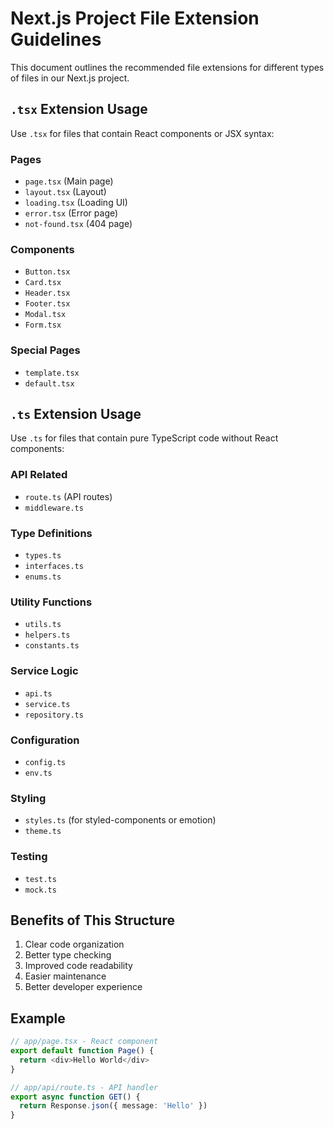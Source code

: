 # Next.js Project File Extension Guidelines

This document outlines the recommended file extensions for different types of files in our Next.js project.

## `.tsx` Extension Usage

Use `.tsx` for files that contain React components or JSX syntax:

### Pages
- `page.tsx` (Main page)
- `layout.tsx` (Layout)
- `loading.tsx` (Loading UI)
- `error.tsx` (Error page)
- `not-found.tsx` (404 page)

### Components
- `Button.tsx`
- `Card.tsx`
- `Header.tsx`
- `Footer.tsx`
- `Modal.tsx`
- `Form.tsx`

### Special Pages
- `template.tsx`
- `default.tsx`

## `.ts` Extension Usage

Use `.ts` for files that contain pure TypeScript code without React components:

### API Related
- `route.ts` (API routes)
- `middleware.ts`

### Type Definitions
- `types.ts`
- `interfaces.ts`
- `enums.ts`

### Utility Functions
- `utils.ts`
- `helpers.ts`
- `constants.ts`

### Service Logic
- `api.ts`
- `service.ts`
- `repository.ts`

### Configuration
- `config.ts`
- `env.ts`

### Styling
- `styles.ts` (for styled-components or emotion)
- `theme.ts`

### Testing
- `test.ts`
- `mock.ts`

## Benefits of This Structure

1. Clear code organization
2. Better type checking
3. Improved code readability
4. Easier maintenance
5. Better developer experience

## Example

```typescript
// app/page.tsx - React component
export default function Page() {
  return <div>Hello World</div>
}

// app/api/route.ts - API handler
export async function GET() {
  return Response.json({ message: 'Hello' })
} 